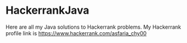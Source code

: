 # HackerrankJava
Here are all my Java solutions to Hackerrank problems. My Hackerrank profile link is https://www.hackerrank.com/asfaria_chy00  
